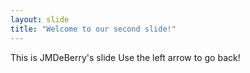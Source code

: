 ```yaml
---
layout: slide
title: "Welcome to our second slide!"
---
```

This is JMDeBerry's slide
Use the left arrow to go back!
